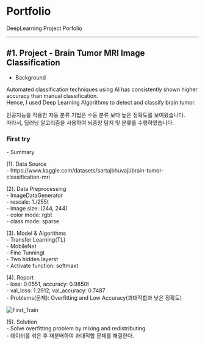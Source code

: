 # Portfolio
DeepLearning Project Porfolio

***
<h2>#1. Project - Brain Tumor MRI Image Classification</h2> 

- Background
<p>Automated classification techniques using AI has consistently shown higher accuracy than manual classification.<br/>
  Hence, I used Deep Learning Algorithms to detect and classify brain tumor.</p>
<p>인공지능을 적용한 자동 분류 기법은 수동 분류 보다 높은 정확도를 보여왔습니다.<br/>
  따라서, 딥러닝 알고리즘을 사용하여 뇌종양 탐지 및 분류를 수행하였습니다.<p>

<h3>First try</h3>
- Summary
	<p>(1). Data Source<br/>
		- https://www.kaggle.com/datasets/sartajbhuvaji/brain-tumor-classification-mri</p>
	<p>(2). Data Preprocessing<br/>
		- ImageDataGenerator<br/>
      		- rescale: 1./255t<br/>
      		- image size: (244, 244)<br/>
      		- color mode: rgbt<br/>
	  	- class mode: sparse<br/></p>
	<p>(3). Model & Algorithms<br/>
	  	- Transfer Learning(TL)<br/>
      	  	        - MobileNet<br/>
	  	- Fine Tunningt<br/>
		 	- Two hidden layerst<br/>
      		        - Activate function: softmaxt<br/></p>
	<p>(4). Report<br/>
    	- loss: 0.0551, accuracy: 0.9850t<br/>
	- val_loss: 1.2912, val_accuracy: 0.7487<br/>
	- Problems(문제): Overfitting and Low Accuracy(과대적합과 낮은 정확도)<br/></p>
 
![First_Train](https://github.com/kkyukkyu99/Portfolio/blob/main/First_Train.png)

<p>(5). Solution<br/>
- Solve overfitting problem by mixing and redistributing<br/>
- 데이터를 섞은 후 재분배하여 과대적합 문제를 해결한다.<br/></p>
